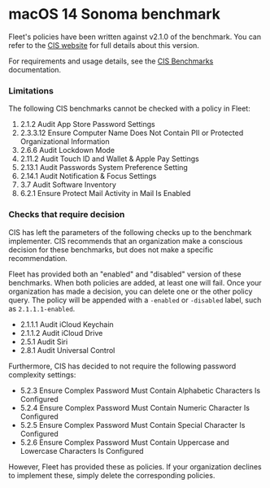 # macOS 14 Sonoma benchmark

Fleet's policies have been written against v2.1.0 of the benchmark. You can refer to the [CIS website](https://www.cisecurity.org/cis-benchmarks) for full details about this version.

For requirements and usage details, see the [CIS Benchmarks](https://fleetdm.com/docs/using-fleet/cis-benchmarks) documentation.

### Limitations

The following CIS benchmarks cannot be checked with a policy in Fleet:
1. 2.1.2 Audit App Store Password Settings
2. 2.3.3.12 Ensure Computer Name Does Not Contain PII or Protected Organizational Information
3. 2.6.6 Audit Lockdown Mode
4. 2.11.2 Audit Touch ID and Wallet & Apple Pay Settings
5. 2.13.1 Audit Passwords System Preference Setting
6. 2.14.1 Audit Notification & Focus Settings
7. 3.7 Audit Software Inventory
8. 6.2.1 Ensure Protect Mail Activity in Mail Is Enabled

### Checks that require decision

CIS has left the parameters of the following checks up to the benchmark implementer. CIS recommends that an organization make a conscious decision for these benchmarks, but does not make a specific recommendation.

Fleet has provided both an "enabled" and "disabled" version of these benchmarks. When both policies are added, at least one will fail. Once your organization has made a decision, you can delete one or the other policy query.
The policy will be appended with a `-enabled` or `-disabled` label, such as `2.1.1.1-enabled`.

- 2.1.1.1 Audit iCloud Keychain
- 2.1.1.2 Audit iCloud Drive
- 2.5.1 Audit Siri
- 2.8.1 Audit Universal Control

Furthermore, CIS has decided to not require the following password complexity settings:
- 5.2.3 Ensure Complex Password Must Contain Alphabetic Characters Is Configured
- 5.2.4 Ensure Complex Password Must Contain Numeric Character Is Configured
- 5.2.5 Ensure Complex Password Must Contain Special Character Is Configured
- 5.2.6 Ensure Complex Password Must Contain Uppercase and Lowercase Characters Is Configured

However, Fleet has provided these as policies. If your organization declines to implement these, simply delete the corresponding policies.

